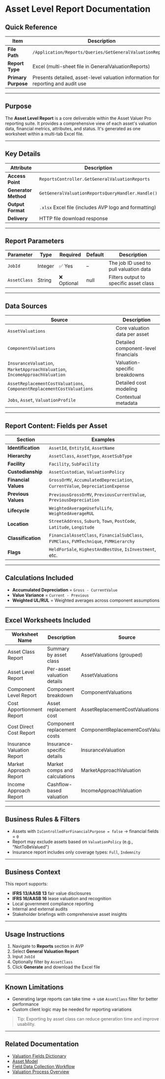 # Asset Level Report Documentation

## Quick Reference

| Item                | Description                                                                      |
| ------------------- | -------------------------------------------------------------------------------- |
| **File Path**       | `/Application/Reports/Queries/GetGeneralValuationReport/`                        |
| **Report Type**     | Excel (multi-sheet file in GeneralValuationReports)                              |
| **Primary Purpose** | Presents detailed, asset-level valuation information for reporting and audit use |

---

## Purpose

The **Asset Level Report** is a core deliverable within the Asset Valuer Pro reporting suite. It provides a comprehensive view of each asset's valuation data, financial metrics, attributes, and status. It's generated as one worksheet within a multi-tab Excel file.

---

## Key Details

| Attribute            | Description                                           |
| -------------------- | ----------------------------------------------------- |
| **Access Point**     | `ReportsController.GetGeneralValuationReports`        |
| **Generator Method** | `GetGeneralValuationReportsQueryHandler.Handle()`     |
| **Output Format**    | `.xlsx` Excel file (includes AVP logo and formatting) |
| **Delivery**         | HTTP file download response                           |

---

## Report Parameters

| Parameter    | Type    | Required   | Default | Description                            |
| ------------ | ------- | ---------- | ------- | -------------------------------------- |
| `JobId`      | Integer | ✅ Yes      | –       | The job ID used to pull valuation data |
| `AssetClass` | String  | ❌ Optional | null    | Filters output to specific asset class |

---

## Data Sources

| Source                                                                     | Description                         |
| -------------------------------------------------------------------------- | ----------------------------------- |
| `AssetValuations`                                                          | Core valuation data per asset       |
| `ComponentValuations`                                                      | Detailed component-level financials |
| `InsuranceValuation`, `MarketApproachValuation`, `IncomeApproachValuation` | Valuation-specific breakdowns       |
| `AssetReplacementCostValuations`, `ComponentReplacementCostValuations`     | Detailed cost modeling              |
| `Jobs`, `Asset`, `ValuationProfile`                                        | Contextual metadata                 |

---

## Report Content: Fields per Asset

| Section              | Examples                                                                               |
| -------------------- | -------------------------------------------------------------------------------------- |
| **Identification**   | `AssetId`, `EntityId`, `AssetName`                                                     |
| **Hierarchy**        | `AssetClass`, `AssetType`, `AssetSubType`                                              |
| **Facility**         | `Facility`, `SubFacility`                                                              |
| **Custodianship**    | `AssetCustodian`, `ValuationPolicy`                                                    |
| **Financial Values** | `GrossOrMV`, `AccumulatedDepreciation`, `CurrentValue`, `DepreciationExpense`          |
| **Previous Values**  | `PreviousGrossOrMV`, `PreviousCurrentValue`, `PreviousDepreciation`                    |
| **Lifecycle**        | `WeightedAverageUsefulLife`, `WeightedAverageRUL`                                      |
| **Location**         | `StreetAddress`, `Suburb`, `Town`, `PostCode`, `Latitude`, `Longitude`                 |
| **Classification**   | `FinancialAssetClass`, `FinancialSubClass`, `FVMClass`, `FVMTechnique`, `FVMHierarchy` |
| **Flags**            | `HeldForSale`, `HighestAndBestUse`, `IsInvestment`, etc.                               |

---

## Calculations Included

* **Accumulated Depreciation** = `Gross - CurrentValue`
* **Value Variance** = `Current - Previous`
* **Weighted UL/RUL** = Weighted averages across component assumptions

---

## Excel Worksheets Included

| Worksheet Name             | Description                   | Source                             |
| -------------------------- | ----------------------------- | ---------------------------------- |
| Asset Class Report         | Summary by asset class        | AssetValuations (grouped)          |
| Asset Level Report         | Per-asset valuation details   | AssetValuations                    |
| Component Level Report     | Component breakdown           | ComponentValuations                |
| Cost Apportionment Report  | Asset replacement cost        | AssetReplacementCostValuations     |
| Cost Direct Cost Report    | Component replacement costs   | ComponentReplacementCostValuations |
| Insurance Valuation Report | Insurance-specific details    | InsuranceValuation                 |
| Market Approach Report     | Market comps and calculations | MarketApproachValuation            |
| Income Approach Report     | Cashflow-based valuation      | IncomeApproachValuation            |

---

## Business Rules & Filters

* Assets with `IsControlledForFinancialPurpose = false` → financial fields = `0`
* Report may exclude assets based on `ValuationPolicy` (e.g., "NotToBeValued")
* Insurance report includes only coverage types: `Full`, `Indemnity`

---

## Business Context

This report supports:

* **IFRS 13/AASB 13** fair value disclosures
* **IFRS 16/AASB 16** lease valuation and recognition
* Local government compliance reporting
* Internal and external audits
* Stakeholder briefings with comprehensive asset insights

---

## Usage Instructions

1. Navigate to **Reports** section in AVP
2. Select **General Valuation Report**
3. Input `JobId`
4. Optionally filter by `AssetClass`
5. Click **Generate** and download the Excel file

---

## Known Limitations

* Generating large reports can take time → use `AssetClass` filter for better performance
* Custom client logic may be needed for reporting variations

> Tip: Exporting by asset class can reduce generation time and improve usability.

---

## Related Documentation

* [Valuation Fields Dictionary](Valuation_Fields_Dictionary.md)
* [Asset Model](Asset.md)
* [Field Data Collection Workflow](../Workflows/Field_Data_Collection_Workflow.md)
* [Valuation Process Overview](../Workflows/Valuation_Process_Workflow.md)
